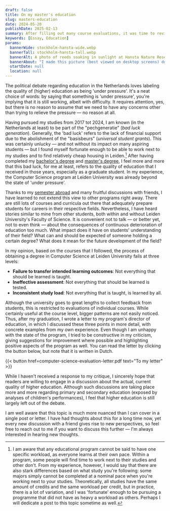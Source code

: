```yaml
---
draft: false
title: On my master's education
slug: masters-education
date: 2024-05-20
publishDate: 2025-02-13
summary: After filling out many course evaluations, it was time to review my entire master's programme.
keywords: [Essay, Education]
params:
  bannerWide: stockholm-hansta-wide.webp
  bannerTall: stockholm-hansta-tall.webp
  bannerAlt: A photo of reeds soaking in sunlight at Hansta Nature Reserve, Stockholm
  bannerAbout: "I made this picture (best viewed on desktop screens) during a hike in the Hansta Nature Reserve of Stockholm, when I was there on an exchange. The education at the KTH was quite different from what I was used to in Leiden, and triggered me to think more about the quality of my program."
  startDate: null
  location: null
---
```


The political debate regarding education in the Netherlands loves labeling the quality of (higher) education as being 'under pressure'. It's a neat choice of words: by saying that something is 'under pressure', you're implying that it is still working, albeit with difficulty. It requires attention, yes, but there is no reason to assume that we need to have any concerns other than trying to relieve the pressure &mdash; no reason at all.

Having pursued my studies from 2017 tot 2024, I am known (in the Netherlands at least) to be part of the "pechgeneratie" (_bad luck generation_). Generally, the 'bad luck' refers to the lack of financial support due to the abolishment of the "basisbeurs" (_universal student grants_). This was certainly unlucky &mdash; and not without its impact on many aspiring students &mdash; but I found myself fortunate enough to be able to work next to my studies and to find relatively cheap housing in Leiden.[^1] After having completed my [bachelor's degree](/career/bachelor-astronomy) and [master's degree](/career/master-computer-science), I feel more and more that this bad luck, for me at least, refers to the quality of education that I received in those years, especially as a graduate student. In my experience, the Computer Science program at Leiden University was already beyond the state of 'under pressure'.

Thanks to my [semester abroad](/career/exchange-in-stockholm) and many fruitful discussions with friends, I have learned to not extend this view to other programs right away. There are still lots of courses and curricula out there that adequately prepare students for careers in their respective fields. Nevertheless, I have heard stories similar to mine from other students, both within and without Leiden University's Faculty of Science. It is convenient not to talk &mdash; or better yet, not to even think &mdash; about the consequences of continuous deterioration of education too much. What impact does it have on students' understanding of their field? What can and should be expected of someone holding a certain degree? What does it mean for the future development of the field?

In my opinion, based on the courses that I followed, the process of obtaining a degree in Computer Science at Leiden University fails at three levels:

 - **Failure to transfer intended learning outcomes**: Not everything that should be learned is taught.  
 - **Ineffective assessment**: Not everything that should be learned is tested.  
 - **Inconsistent study load**: Not everything that is taught, is learned by all.

 Although the university goes to great lengths to collect feedback from students, this is restricted to evaluations of individual courses. While certainly useful at the course level, bigger patterns are not easily noticed. Thus, after my graduation, I wrote a letter to my program's director of education, in which I discussed these three points in more detail, with concrete examples from my own experience. Even though I am unhappy with the state of the program, I tried to be constructive in my criticism, giving suggestions for improvement where possible and highlighting positive aspects of the program as well. You can read the letter by clicking the button below, but note that it is written in Dutch. 

{{< button href=computer-science-evaluation-letter.pdf text="To my letter" >}}

While I haven't received a response to my critique, I sincerely hope that readers are willing to engage in a discussion about the actual, current quality of higher education. Although such discussions are taking place more and more regarding primary and secondary education (exposed by analyses of children's performances), I feel that higher education is still largely left out of the debate.

I am well aware that this topic is much more nuanced than I can cover in a single post or letter. I have had thoughts about this for a long time now, yet every new discussion with a friend gives rise to new perspectives, so feel free to reach out to me if you want to discuss this further &mdash; I'm always interested in hearing new thoughts. 

[^1]: I am aware that any educational program cannot be said to have one specific workload, as everyone learns at their own pace. Within a program, some people will find time to work next to their studies and other don't. From my experience, however, I would say that there are also stark differences based on what study you're following: some majors simply cannot be completed at a nominal pace when you're working next to your studies. Theoretically, all studies have the same amount of credits and the same workload per credit, but in practice, there is a lot of variation, and I was 'fortunate' enough to be pursuing a programme that did not have as heavy a workload as others. Perhaps I will dedicate a post to this topic sometime as well. 


